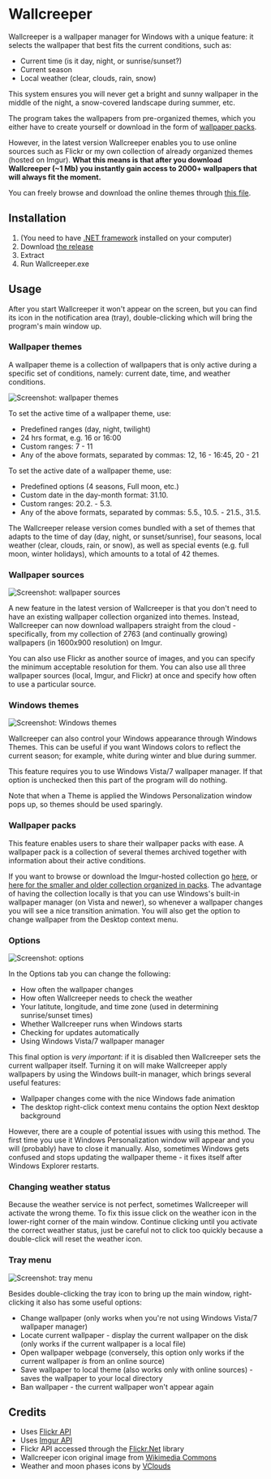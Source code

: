 Wallcreeper
===========

Wallcreeper is a wallpaper manager for Windows with a unique feature: it selects the wallpaper that best fits the current conditions, such as:
* Current time (is it day, night, or sunrise/sunset?)
* Current season
* Local weather (clear, clouds, rain, snow)

This system ensures you will never get a bright and sunny wallpaper in the middle of the night, a snow-covered landscape during summer, etc.

The program takes the wallpapers from pre-organized themes, which you either have to create yourself or download in the form of [wallpaper packs](http://sourceforge.net/projects/wallcreeper/files/Wallpaper%20packs/).

However, in the latest version Wallcreeper enables you to use online sources such as Flickr or my own collection of already organized themes (hosted on Imgur). **What this means is that after you download Wallcreeper (~1 Mb) you instantly gain access to 2000+ wallpapers that will always fit the moment.**

You can freely browse and download the online themes through [this file](https://github.com/Winterstark/Wallcreeper/blob/master/online%20themes.md).


Installation
--------------

1. (You need to have [.NET framework](http://www.microsoft.com/en-us/download/details.aspx?id=30653) installed on your computer)
2. Download [the release](https://github.com/Winterstark/Wallcreeper/releases)
3. Extract
4. Run Wallcreeper.exe


Usage
-------

After you start Wallcreeper it won't appear on the screen, but you can find its icon in the notification area (tray), double-clicking which will bring the program's main window up.

### Wallpaper themes

A wallpaper theme is a collection of wallpapers that is only active during a specific set of conditions, namely: current date, time, and weather conditions.

![Screenshot: wallpaper themes](http://i.imgur.com/HAFDROe.png)

To set the active time of a wallpaper theme, use:
* Predefined ranges (day, night, twilight)
* 24 hrs format, e.g. 16 or 16:00
* Custom ranges: 7 - 11
* Any of the above formats, separated by commas: 12, 16 - 16:45, 20 - 21

To set the active date of a wallpaper theme, use:
* Predefined options (4 seasons, Full moon, etc.)
* Custom date in the day-month format: 31.10.
* Custom ranges: 20.2. - 5.3.
* Any of the above formats, separated by commas: 5.5., 10.5. - 21.5., 31.5.

The Wallcreeper release version comes bundled with a set of themes that adapts to the time of day (day, night, or sunset/sunrise), four seasons, local weather (clear, clouds, rain, or snow), as well as special events (e.g. full moon, winter holidays), which amounts to a total of 42 themes.

### Wallpaper sources

![Screenshot: wallpaper sources](http://i.imgur.com/ufvgAJr.png)

A new feature in the latest version of Wallcreeper is that you don't need to have an existing wallpaper collection organized into themes. Instead, Wallcreeper can now download wallpapers straight from the cloud - specifically, from my collection of 2763 (and continually growing) wallpapers (in 1600x900 resolution) on Imgur.

You can also use Flickr as another source of images, and you can specify the minimum acceptable resolution for them. You can also use all three wallpaper sources (local, Imgur, and Flickr) at once and specify how often to use a particular source.

### Windows themes

![Screenshot: Windows themes](http://i.imgur.com/Gv2IWk6.png)

Wallcreeper can also control your Windows appearance through Windows Themes. This can be useful if you want Windows colors to reflect the current season; for example, white during winter and blue during summer.

This feature requires you to use Windows Vista/7 wallpaper manager. If that option is unchecked then this part of the program will do nothing.

Note that when a Theme is applied the Windows Personalization window pops up, so themes should be used sparingly.

### Wallpaper packs

This feature enables users to share their wallpaper packs with ease. A wallpaper pack is a collection of several themes archived together with information about their active conditions.

If you want to browse or download the Imgur-hosted collection go [here](http://winterstark.imgur.com/), or [here for the smaller and older collection organized in packs](https://sourceforge.net/projects/wallcreeper/files/Wallpaper%20packs/). The advantage of having the collection locally is that you can use Windows's built-in wallpaper manager (on Vista and newer), so whenever a wallpaper changes you will see a nice transition animation. You will also get the option to change wallpaper from the Desktop context menu.

### Options

![Screenshot: options](http://i.imgur.com/y229iHR.png)

In the Options tab you can change the following:
* How often the wallpaper changes
* How often Wallcreeper needs to check the weather
* Your latitute, longitude, and time zone (used in determining sunrise/sunset times)
* Whether Wallcreeper runs when Windows starts
* Checking for updates automatically
* Using Windows Vista/7 wallpaper manager

This final option is *very important*: if it is disabled then Wallcreeper sets the current wallpaper itself. Turning it on will make Wallcreeper apply wallpapers by using the Windows built-in manager, which brings several useful features:
* Wallpaper changes come with the nice Windows fade animation
* The desktop right-click context menu contains the option Next desktop background

However, there are a couple of potential issues with using this method. The first time you use it Windows Personalization window will appear and you will (probably) have to close it manually. Also, sometimes Windows gets confused and stops updating the wallpaper theme - it fixes itself after Windows Explorer restarts.

### Changing weather status

Because the weather service is not perfect, sometimes Wallcreeper will activate the wrong theme. To fix this issue click on the weather icon in the lower-right corner of the main window. Continue clicking until you activate the correct weather status, just be careful not to click too quickly because a double-click will reset the weather icon.

### Tray menu

![Screenshot: tray menu](http://i.imgur.com/RWUStHz.png)

Besides double-clicking the tray icon to bring up the main window, right-clicking it also has some useful options:
* Change wallpaper (only works when you're not using Windows Vista/7 wallpaper manager)
* Locate current wallpaper - display the current wallpaper on the disk (only works if the current wallpaper is a local file)
* Open wallpaper webpage (conversely, this option only works if the current wallpaper *is* from an online source)
* Save wallpaper to local theme (also works only with online sources) - saves the wallpaper to your local directory
* Ban wallpaper - the current wallpaper won't appear again


Credits
---------
* Uses [Flickr API](https://www.flickr.com/services/api/)
* Uses [Imgur API](http://api.imgur.com/)
* Flickr API accessed through the [Flickr.Net](http://flickrnet.codeplex.com/) library
* Wallcreeper icon original image from [Wikimedia Commons](http://commons.wikimedia.org/wiki/File:Tichodroma_muraria02_cropped.jpg)
* Weather and moon phases icons by [VClouds](http://vclouds.deviantart.com/art/VClouds-Weather-2-179058977)
